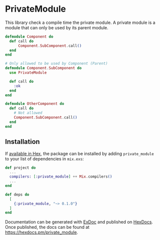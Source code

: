 # PrivateModule

This library check a compile time the private module. A private module is a module that can only be used by its parent module.

```elixir
defmodule Component do
  def call do
      Component.SubComponent.call()
  end
end

# Only allowed to be used by Component (Parent)
defmodule Component.SubComponent do
  use PrivateModule

  def call do
    :ok
  end
end

defmodule OtherComponent do
  def call do
    # Not allowed
    Component.SubComponent.call()
  end
end
```

## Installation

If [available in Hex](https://hex.pm/docs/publish), the package can be installed
by adding `private_module` to your list of dependencies in `mix.exs`:

```elixir
def project do
  ...
  compilers: [:private_module] ++ Mix.compilers()
  ...
end

def deps do
  [
    {:private_module, "~> 0.1.0"}
  ]
end
```

Documentation can be generated with [ExDoc](https://github.com/elixir-lang/ex_doc)
and published on [HexDocs](https://hexdocs.pm). Once published, the docs can
be found at <https://hexdocs.pm/private_module>.
